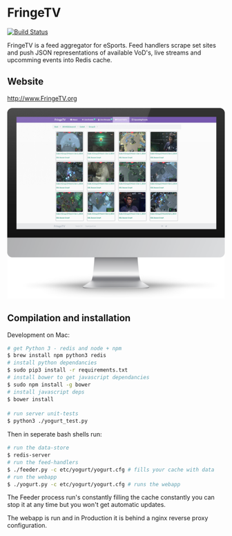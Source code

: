 # FringeTV

[![Build Status](https://travis-ci.org/redbrain/yogurt.svg?branch=master)](https://travis-ci.org/redbrain/yogurt)

FringeTV is a feed aggregator for eSports. Feed handlers scrape set sites and push JSON representations of available VoD's, live streams and  upcomming events into Redis cache.

## Website

http://www.FringeTV.org

![FringeTV](/Yogurt/www/img/screenshot.png?raw=true "FringeTV")

## Compilation and installation

Development on Mac:

```bash
# get Python 3 - redis and node + npm
$ brew install npm python3 redis
# install python dependancies
$ sudo pip3 install -r requirements.txt
# install bower to get javascript dependancies
$ sudo npm install -g bower
# install javascript deps
$ bower install

# run server unit-tests
$ python3 ./yogurt_test.py
```

Then in seperate bash shells run:

```bash
# run the data-store
$ redis-server
# run the feed-handlers
$ ./feeder.py -c etc/yogurt/yogurt.cfg # fills your cache with data
# run the webapp
$ ./yogurt.py -c etc/yogurt/yogurt.cfg # runs the webapp
```

The Feeder process run's constantly filling the cache constantly you can stop it at any time but you won't get
automatic updates.

The webapp is run and in Production it is behind a nginx reverse proxy configuration.

